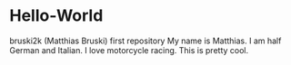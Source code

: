 # Hello-World
bruski2k (Matthias Bruski) first repository
My name is Matthias. I am half German and Italian. I love motorcycle racing. This is pretty cool.
